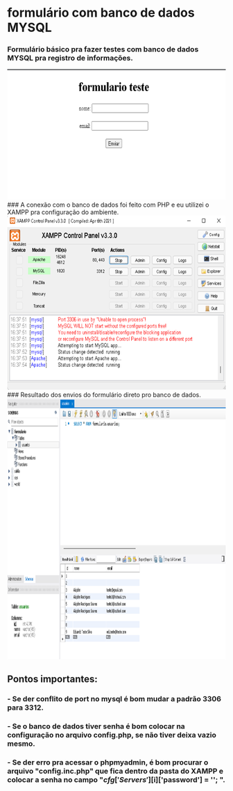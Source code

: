 # formulário com banco de dados MYSQL

### Formulário básico pra fazer testes com banco de dados MYSQL pra registro de informações. 
<img alt="formulario" height="300" width="520" src="https://github.com/alujohn/form-mysql/blob/main/img/img1.png?raw=true"/>
### A conexão com o banco de dados foi feito com PHP e eu utilizei o XAMPP pra configuração do ambiente.
<img alt="xampp" height="400" width="620" src="https://github.com/alujohn/form-mysql/blob/main/img/img3.png?raw=true"/>
### Resultado dos envios do formulário direto pro banco de dados.
<img alt="mysql" height="600" width="1020" src="https://github.com/alujohn/form-mysql/blob/main/img/img2.png?raw=true"/>

## Pontos importantes:
### - Se der conflito de port no mysql é bom mudar a padrão 3306 para 3312.
### - Se o banco de dados tiver senha é bom colocar na configuração no arquivo config.php, se não tiver deixa vazio mesmo.
### - Se der erro pra acessar o phpmyadmin, é bom procurar o arquivo "config.inc.php" que fica dentro da pasta do XAMPP e colocar a senha no campo "$cfg['Servers'][$i]['password'] = ''; ".

